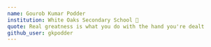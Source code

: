 ```yaml
---
name: Gourob Kumar Podder 
institution: White Oaks Secondary School 🚩 
quote: Real greatness is what you do with the hand you're dealt 
github_user: gkpodder
---
```

